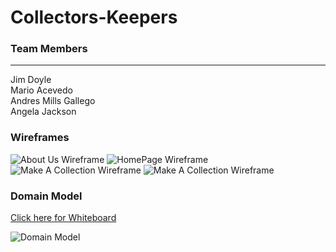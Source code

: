 # Collectors-Keepers

### Team Members 
---
Jim Doyle<br/>
Mario Acevedo <br/>
Andres Mills Gallego<br/>
Angela Jackson <br/>


### Wireframes 

![About Us Wireframe](https://user-images.githubusercontent.com/93963393/151909842-232b2a31-d468-45ee-a111-e7e1b671e9fe.PNG)
![HomePage Wireframe](https://user-images.githubusercontent.com/93963393/151909851-a8f0060a-08e9-48a4-a9ff-bf96d18eb257.PNG)
![Make A Collection Wireframe](https://user-images.githubusercontent.com/93963393/151909855-80856e58-90bc-46ae-b4aa-2f0a80dfd736.PNG)
![Make A Collection Wireframe](https://user-images.githubusercontent.com/93963393/151909870-e65d6ba3-f764-40d4-90e7-36c4107f924e.PNG)

### Domain Model

[Click here for Whiteboard](https://miro.com/app/board/uXjVORdoqqw=/)

![Domain Model](https://user-images.githubusercontent.com/93963393/151910009-532009f6-1722-48e1-b800-9731fb467896.PNG)
